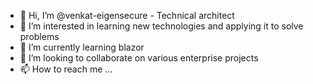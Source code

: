 - 👋 Hi, I’m @venkat-eigensecure - Technical architect
- 👀 I’m interested in learning new technologies and applying it to solve problems
- 🌱 I’m currently learning blazor
- 💞️ I’m looking to collaborate on various enterprise projects
- 📫 How to reach me ...

<!---
venkat-eigensecure/venkat-eigensecure is a ✨ special ✨ repository because its `README.md` (this file) appears on your GitHub profile.
You can click the Preview link to take a look at your changes.
--->
